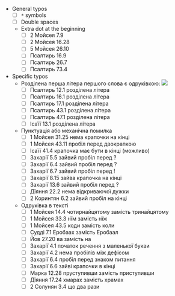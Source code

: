 - General typos 
  - [ ] `*` symbols 
  - [ ] Double spaces 
  - Extra dot at the beginning 
    - [ ] 2 Мойсея 7.9
    - [ ] 2 Мойсея 16.28
    - [ ] 5 Мойсея 26.10
    - [ ] Псалтирь 16.9
    - [ ] Псалтирь 26.7
    - [ ] Псалтирь 73.4
- Specific typos 
  - Розділена перша літера першого слова є одруківкою: ![](https://lh3.googleusercontent.com/pw/AP1GczNjNytYdmcklLcxpyY_t3iuEeE568U_KXVShcmvDYaz2bxaJOqph3UOBwJuDZNOrhkWd9GJN08Vh2-hx6iRbniBVtG9obZEM5nsAjpDRaD1AzOlW16zLx80BXgWim1hwfZrYCvlX-hXwZkXZcOVh1sUEQ=w885-h1288-s-no?authuser=0)
    - [ ] Псалтирь 12.1 розділена літера
    - [ ] Псалтирь 16.1 розділена літера
    - [ ] Псалтирь 17.1 розділена літера
    - [ ] Псалтирь 43.1 розділена літера 
    - [ ] Псалтирь 47.1 розділена літера
    - [ ] Ісаїї 13.1 розділена літера
  - Пунктуація або механічна помилка 
    - [ ] 1 Мойсея 31.25 нема крапочки на кінці
    - [ ] 1 Мойсея 43.11 пробіл перед двокрапкою 
    - [ ] Ісаїї 41.4 крапочка має бути в кінці (можливо)
    - [ ] Захарії 5.5 зайвий пробіл перед ?
    - [ ] Захарії 6.4 зайвий пробіл перед ?
    - [ ] Захарії 6.7 зайвий пробіл перед !
    - [ ] Захарії 8.15 зайва крапочка на кінці
    - [ ] Захарії 13.6 зайвий пробіл перед ?
    - [ ] Дїяння 22.2 нема відкриваючої дужки
    - [ ] 2 Коринтян 6.2 зайвий пробіл на кінці
  - Одруківка в тексті
    - [ ] 1 Мойсея 14.4 чотирнайцятому замість тринайцятому
    - [ ] 1 Мойсея 33.3 нїм замість нїж 
    - [ ] 1 Мойсея 43.5 коди замість коли 
    - [ ] Судді 7.1 Еробаах замість Еробаал 
    - [ ] Йов 27.20 ва замість на
    - [ ] Захарії 4.1 початок речення з маленької букви 
    - [ ] Захарії 4.2 нема пробілів між дефісом 
    - [ ] Захарії 6.4 пробіл перед знаком питання 
    - [ ] Захарії 6.6 зайві крапочки в кінці
    - [ ] Марка 12.28 пруступивши замість приступивши 
    - [ ] Дїяння 17.24 хмарах замість храмах
    - [ ] 2 Солунян 3.4 що два рази